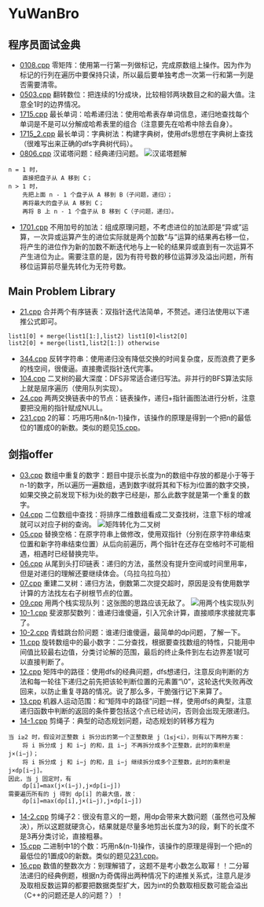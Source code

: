 # YuWanBro
## 程序员面试金典
- [0108.cpp](https://github.com/Galaxy-sz/YuWanBro/blob/yxy/cxymsjd/0108.cpp)
零矩阵：使用第一行第一列做标记，完成原数组上操作。因为作为标记的行列在遍历中要保持只读，所以最后要单独考虑一次第一行和第一列是否需要清零。
- [0503.cpp](https://github.com/Galaxy-sz/YuWanBro/blob/yxy/cxymsjd/0503.cpp)
翻转数位：把连续的1分成块，比较相邻两块数目之和的最大值。注意全1时的边界情况。
- [1715.cpp](https://github.com/Galaxy-sz/YuWanBro/blob/yxy/cxymsjd/1715.cpp)
最长单词：哈希递归法：使用哈希表存单词信息，递归地查找每个单词是不是可以分解成哈希表里的组合（注意要先在哈希中除去自身）。
- [1715_2.cpp](https://github.com/Galaxy-sz/YuWanBro/blob/yxy/cxymsjd/1715_2.cpp)
最长单词：字典树法：构建字典树，使用dfs思想在字典树上查找（很难写出来正确的dfs字典树代码）。
- [0806.cpp](https://github.com/Galaxy-sz/YuWanBro/blob/yxy/cxymsjd/0806.cpp)
汉诺塔问题：经典递归问题。
![汉诺塔题解](https://pic.leetcode-cn.com/3bffd1a1faf4323a92b659e37d7e2cd6c79fe074602b2977f4a7931fe82bbb13-08061.gif)
```$xslt
n = 1 时，
    直接把盘子从 A 移到 C；
n > 1 时，
    先把上面 n - 1 个盘子从 A 移到 B（子问题，递归）；
    再将最大的盘子从 A 移到 C；
    再将 B 上 n - 1 个盘子从 B 移到 C（子问题，递归）。
```
- [1701.cpp](https://github.com/Galaxy-sz/YuWanBro/blob/yxy/cxymsjd/1701.cpp)
不用加号的加法：组成原理问题，不考虑进位的加法即是“异或”运算，一次异或运算产生的进位实际就是两个加数“与”运算的结果再右移一位，将产生的进位作为新的加数不断迭代地与上一轮的结果异或直到有一次运算不产生进位为止。需要注意的是，因为有符号数的移位运算涉及溢出问题，所有移位运算前尽量先转化为无符号数。

## Main Problem Library
- [21.cpp](https://github.com/Galaxy-sz/YuWanBro/blob/yxy/MainProblemLibrary/21.cpp)
合并两个有序链表：双指针迭代法简单，不赘述。递归法使用以下递推公式即可。
```$xslt
list1[0] + merge(list1[1:],list2) list1[0]<list2[0]
list2[0] + merge(list1,list2[1:]) otherwise
```
- [344.cpp](https://github.com/Galaxy-sz/YuWanBro/blob/yxy/MainProblemLibrary/344.cpp)
反转字符串：使用递归没有降低交换的时间复杂度，反而浪费了更多的栈空间，很傻逼。直接撒谎指针迭代完事。
- [104.cpp](https://github.com/Galaxy-sz/YuWanBro/blob/yxy/MainProblemLibrary/104.cpp)
二叉树的最大深度：DFS非常适合递归写法。非并行的BFS算法实际上就是层序遍历（使用队列实现）。
- [24.cpp](https://github.com/Galaxy-sz/YuWanBro/blob/yxy/MainProblemLibrary/24.cpp)
两两交换链表中的节点：链表操作，递归+指针画图法进行分析，注意要把没用的指针赋成NULL。
- [231.cpp](https://github.com/Galaxy-sz/YuWanBro/blob/yxy/MainProblemLibrary/231.cpp)
2的幂：巧用巧用n&(n-1)操作，该操作的原理是得到一个把n的最低位的1置成0的新数。类似的题见[15.cpp](https://github.com/Galaxy-sz/YuWanBro/blob/yxy/jzoffer/15.cpp)。

## 剑指offer
- [03.cpp](https://github.com/Galaxy-sz/YuWanBro/blob/yxy/jzoffer/03.cpp)
数组中重复的数字：题目中提示长度为n的数组中存放的都是小于等于n-1的数字，所以遍历一遍数组，遇到数字i就将其和下标为i位置的数字交换，如果交换之前发现下标为i处的数字已经是i，那么此数字就是第一个重复的数字。
- [04.cpp](https://github.com/Galaxy-sz/YuWanBro/blob/yxy/jzoffer/04.cpp)
二位数组中查找：将排序二维数组看成二叉查找树，注意下标的增减就可以对应子树的查询。
![矩阵转化为二叉树](https://pic.leetcode-cn.com/6584ea93812d27112043d203ea90e4b0950117d45e0452d0c630fcb247fbc4af-Picture1.png)
- [05.cpp](https://github.com/Galaxy-sz/YuWanBro/blob/yxy/jzoffer/05.cpp)
替换空格：在原字符串上做修改，使用双指针（分别在原字符串结束位置和新字符串结束位置）从后向前遍历，两个指针在还存在空格时不可能相遇，相遇时已经替换完毕。
- [06.cpp](https://github.com/Galaxy-sz/YuWanBro/blob/yxy/jzoffer/06.cpp)
从尾到头打印链表：递归的方法，虽然没有提升空间或时间里用率，但是对递归的理解还要继续体会。（乌拉乌拉乌拉）
- [07.cpp](https://github.com/Galaxy-sz/YuWanBro/blob/yxy/jzoffer/07.cpp)
重建二叉树：递归方法，倒数第二次提交超时，原因是没有使用数学计算的方法找左右子树根节点的位置。
- [09.cpp](https://github.com/Galaxy-sz/YuWanBro/blob/yxy/jzoffer/09.cpp)
用两个栈实现队列：这张图的思路应该无敌了。
![用两个栈实现队列](https://assets.leetcode-cn.com/solution-static/jianzhi_09/jianzhi_9.gif)
- [10-1.cpp](https://github.com/Galaxy-sz/YuWanBro/blob/yxy/jzoffer/10-1.cpp)
斐波那契数列：谁递归谁傻逼，引入冗余计算，直接顺序求接就完事了。
- [10-2.cpp](https://github.com/Galaxy-sz/YuWanBro/blob/yxy/jzoffer/10-2.cpp)
青蛙跳台阶问题：谁递归谁傻逼，最简单的dp问题，了解一下。
- [11.cpp](https://github.com/Galaxy-sz/YuWanBro/blob/yxy/jzoffer/11.cpp)
旋转数组中的最小数字：二分查找，根据要查找数组的特性，只能用中间值比较最右边值，分类讨论解的范围，最后的终止条件到左右边界差1就可以直接判断了。
- [12.cpp](https://github.com/Galaxy-sz/YuWanBro/blob/yxy/jzoffer/12.cpp)
矩阵中的路径：使用dfs的经典问题，dfs想递归，注意反向判断的方法和每一轮往下递归之前先把该轮判断位置的元素置“\0”，这轮迭代失败再改回来，以防止重复寻路的情况。说了那么多，干脆强行记下来算了。
- [13.cpp](https://github.com/Galaxy-sz/YuWanBro/blob/yxy/jzoffer/13.cpp)
机器人运动范围：和“矩阵中的路径”问题一样，使用dfs的典型，注意递归函数中判断的返回的条件要包括这个点已经访问，否则会出现无限递归。
- [14-1.cpp](https://github.com/Galaxy-sz/YuWanBro/blob/yxy/jzoffer/14-1.cpp)
剪绳子：典型的动态规划问题，动态规划的转移方程为
```
当 i≥2 时，假设对正整数 i 拆分出的第一个正整数是 j（1≤j<i），则有以下两种方案：
    将 i 拆分成 j 和 i−j 的和，且 i−j 不再拆分成多个正整数，此时的乘积是 j×(i−j)；
    将 i 拆分成 j 和 i−j 的和，且 i−j 继续拆分成多个正整数，此时的乘积是 j×dp[i−j]。
因此，当 j 固定时，有 
    dp[i]=max(j×(i−j),j×dp[i−j])
需要遍历所有的 j 得到 dp[i] 的最大值，故：
    dp[i]=max(dp[i],j×(i−j),j×dp[i−j])
```
- [14-2.cpp](https://github.com/Galaxy-sz/YuWanBro/blob/yxy/jzoffer/14-2.cpp)
剪绳子2：很没有意义的一题，用dp会带来大数问题（虽然也可及解决），所以这题就硬贪心，结果就是尽量多地剪出长度为3的段，剩下的长度不是3再分类讨论，直接粗暴。
- [15.cpp](https://github.com/Galaxy-sz/YuWanBro/blob/yxy/jzoffer/15.cpp)
二进制中1的个数：巧用n&(n-1)操作，该操作的原理是得到一个把n的最低位的1置成0的新数。类似的题见[231.cpp](https://github.com/Galaxy-sz/YuWanBro/blob/yxy/MainProblemLibrary/231.cpp)。
- [16.cpp](https://github.com/Galaxy-sz/YuWanBro/blob/yxy/jzoffer/16.cpp)
数值的整数次方：别理解错了，这题不是考小数怎么取幂！！二分幂法递归的经典例题，根据n为奇偶得出两种情况下的递推关系式，注意凡是涉及取相反数运算的都要把数据类型扩大，因为int的负数取相反数可能会溢出（C++的问题还是人的问题？）！